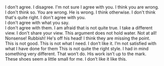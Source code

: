 I don't agree. 
I disagree.
I'm not sure I agree with you.
I think you are wrong.
I don't think so.
You are wrong.
He is wrong.
I think otherwise.
I don't think that's quite right.
I don't agree with you.                      
I don't agree with what you say.               
I don't agree with them.
I am afraid that is not quite true.
I take a different view.
I don't share your view.
This argument does not hold water.
Not at all!
Nonsense!
Rubbish!
He's off his head!
I think they are missing the point.
This is not good.
This is not what I need.
I don’t like it.
I’m not satisfied with what I have done for them
This is not quite the right style.
I had in mind something very different.
That won’t do.
His work isn’t up to the mark.
These shoes seem a little small for me.
I don’t like it like this.